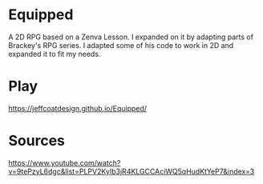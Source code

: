 # Equipped
A 2D RPG based on a Zenva Lesson. I expanded on it by adapting parts of Brackey's RPG series. I adapted some of his code to work in 2D and expanded it to fit my needs.
# Play
https://jeffcoatdesign.github.io/Equipped/
# Sources
https://www.youtube.com/watch?v=9tePzyL6dgc&list=PLPV2KyIb3jR4KLGCCAciWQ5qHudKtYeP7&index=3
